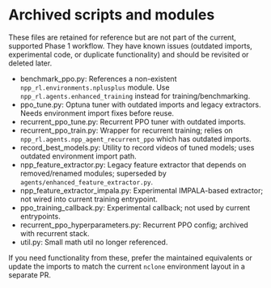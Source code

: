 # Archived scripts and modules

These files are retained for reference but are not part of the current, supported Phase 1 workflow. They have known issues (outdated imports, experimental code, or duplicate functionality) and should be revisited or deleted later.

- benchmark_ppo.py: References a non-existent `npp_rl.environments.nplusplus` module. Use `npp_rl.agents.enhanced_training` instead for training/benchmarking.
- ppo_tune.py: Optuna tuner with outdated imports and legacy extractors. Needs environment import fixes before reuse.
- recurrent_ppo_tune.py: Recurrent PPO tuner with outdated imports.
- recurrent_ppo_train.py: Wrapper for recurrent training; relies on `npp_rl.agents.npp_agent_recurrent_ppo` which has outdated imports.
- record_best_models.py: Utility to record videos of tuned models; uses outdated environment import path.
- npp_feature_extractor.py: Legacy feature extractor that depends on removed/renamed modules; superseded by `agents/enhanced_feature_extractor.py`.
- npp_feature_extractor_impala.py: Experimental IMPALA-based extractor; not wired into current training entrypoint.
- ppo_training_callback.py: Experimental callback; not used by current entrypoints.
- recurrent_ppo_hyperparameters.py: Recurrent PPO config; archived with recurrent stack.
- util.py: Small math util no longer referenced.

If you need functionality from these, prefer the maintained equivalents or update the imports to match the current `nclone` environment layout in a separate PR.

